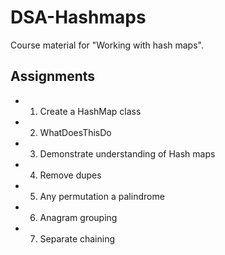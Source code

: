 # DSA-Hashmaps

Course material for "Working with hash maps".

## Assignments

- 1. Create a HashMap class
- 2. WhatDoesThisDo
- 3. Demonstrate understanding of Hash maps
- 4. Remove dupes
- 5. Any permutation a palindrome
- 6. Anagram grouping
- 7. Separate chaining
